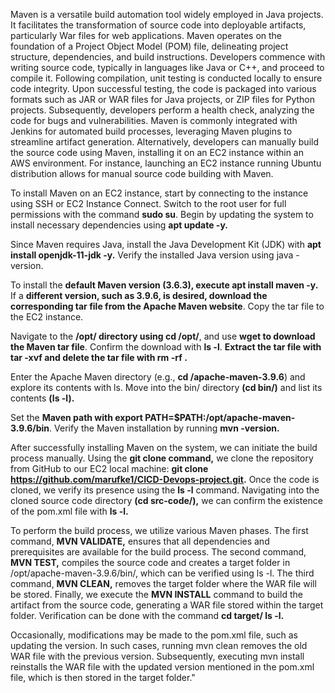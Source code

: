 Maven is a versatile build automation tool widely employed in Java projects. It facilitates the transformation of source code into deployable artifacts, particularly War files for web applications. Maven operates on the foundation of a Project Object Model (POM) file, delineating project structure, dependencies, and build instructions. Developers commence with writing source code, typically in languages like Java or C++, and proceed to compile it. Following compilation, unit testing is conducted locally to ensure code integrity. Upon successful testing, the code is packaged into various formats such as JAR or WAR files for Java projects, or ZIP files for Python projects. Subsequently, developers perform a health check, analyzing the code for bugs and vulnerabilities. Maven is commonly integrated with Jenkins for automated build processes, leveraging Maven plugins to streamline artifact generation. Alternatively, developers can manually build the source code using Maven, installing it on an EC2 instance within an AWS environment. For instance, launching an EC2 instance running Ubuntu distribution allows for manual source code building with Maven.

To install Maven on an EC2 instance, start by connecting to the instance using SSH or EC2 Instance Connect. Switch to the root user for full permissions with the command **sudo su**. Begin by updating the system to install necessary dependencies using **apt update -y.**

Since Maven requires Java, install the Java Development Kit (JDK) with **apt install openjdk-11-jdk -y.** Verify the installed Java version using java -version.

To install the **default Maven version (3.6.3), execute apt install maven -y.** If a **different version, such as 3.9.6, is desired, download the corresponding tar file from the Apache Maven website**. Copy the tar file to the EC2 instance.

Navigate to the **/opt/ directory using cd /opt/**, and use **wget to download the Maven tar file**. Confirm the download with **ls -l**. **Extract the tar file with tar -xvf <tar file> and delete the tar file with rm -rf <tar file>.**

Enter the Apache Maven directory (e.g., **cd /apache-maven-3.9.6**) and explore its contents with ls. Move into the bin/ directory **(cd bin/)** and list its contents **(ls -l).**

Set the **Maven path with export PATH=$PATH:/opt/apache-maven-3.9.6/bin**. Verify the Maven installation by running **mvn -version.**

After successfully installing Maven on the system, we can initiate the build process manually. Using the **git clone command,** we clone the repository from GitHub to our EC2 local machine: **git clone https://github.com/marufke1/CICD-Devops-project.git.** Once the code is cloned, we verify its presence using the **ls -l** command. Navigating into the cloned source code directory **(cd src-code/),** we can confirm the existence of the pom.xml file with **ls -l.**

To perform the build process, we utilize various Maven phases. The first command, **MVN VALIDATE,** ensures that all dependencies and prerequisites are available for the build process. The second command, **MVN TEST,** compiles the source code and creates a target folder in /opt/apache-maven-3.9.6/bin/, which can be verified using ls -l. The third command, **MVN CLEAN,** removes the target folder where the WAR file will be stored. Finally, we execute the **MVN INSTALL** command to build the artifact from the source code, generating a WAR file stored within the target folder. Verification can be done with the command **cd target/ ls -l.**

Occasionally, modifications may be made to the pom.xml file, such as updating the version. In such cases, running mvn clean removes the old WAR file with the previous version. Subsequently, executing mvn install reinstalls the WAR file with the updated version mentioned in the pom.xml file, which is then stored in the target folder."

